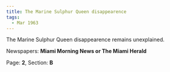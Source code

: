 ```yaml
---  
title: The Marine Sulphur Queen disappearence  
tags:  
  - Mar 1963  
---  
```

  
The Marine Sulphur Queen disappearence remains unexplained.  
  
Newspapers: **Miami Morning News or The Miami Herald**  
  
Page: **2**, Section: **B** 
